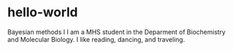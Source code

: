 # hello-world
Bayesian methods I
I am a MHS student in the Deparment of Biochemistry and Molecular Biology.
I like reading, dancing, and traveling.
